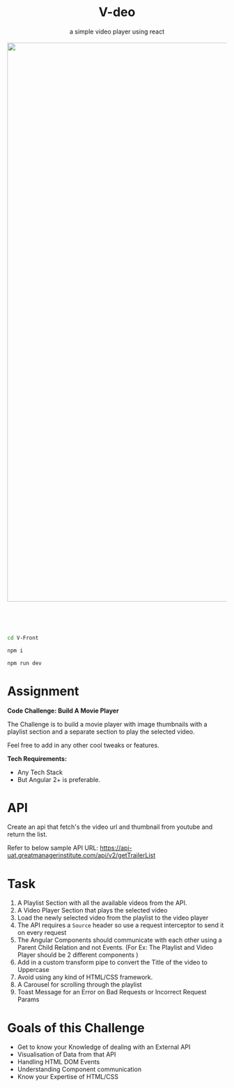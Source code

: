<h1 align="center">V-deo</h1>
<p align="center">a simple video player using react
<br><br>
<img width="1280" alt="Screenshot 2023-03-29 130259" src="https://user-images.githubusercontent.com/114053180/228460468-7c97597d-73ea-4df7-aa31-d0c09350b21c.png">
</p>
<br><br>

```bash

cd V-Front

npm i

npm run dev

```
# Assignment
**Code Challenge: Build A Movie Player**

The Challenge is to build a movie player with image thumbnails with a playlist section and a separate section to play the selected video.

Feel free to add in any other cool tweaks or features.

**Tech Requirements:**

- Any Tech Stack
- But Angular 2+ is preferable.

**API**
=====
Create an api that fetch's the video url and thumbnail from youtube and return the list.

Refer to below sample API URL:
https://api-uat.greatmanagerinstitute.com/api/v2/getTrailerList

**Task**
=====

1. A Playlist Section with all the available videos from the API.
2. A Video Player Section that plays the selected video
3. Load the newly selected video from the playlist to the video player
4. The API requires a `Source` header so use a request interceptor to send it on every request
5. The Angular Components should communicate with each other using a Parent Child Relation and not Events. (For Ex: The Playlist and Video Player should be 2 different components ) 
6. Add in a custom transform pipe to convert the Title of the video to Uppercase
7. Avoid using any kind of HTML/CSS framework.
8. A Carousel for scrolling through the playlist
9. Toast Message for an Error on Bad Requests or Incorrect Request Params

**Goals of this Challenge**
=====

- Get to know your Knowledge of dealing with an External API
- Visualisation of Data from that API
- Handling HTML DOM Events
- Understanding Component communication
- Know your Expertise of HTML/CSS
